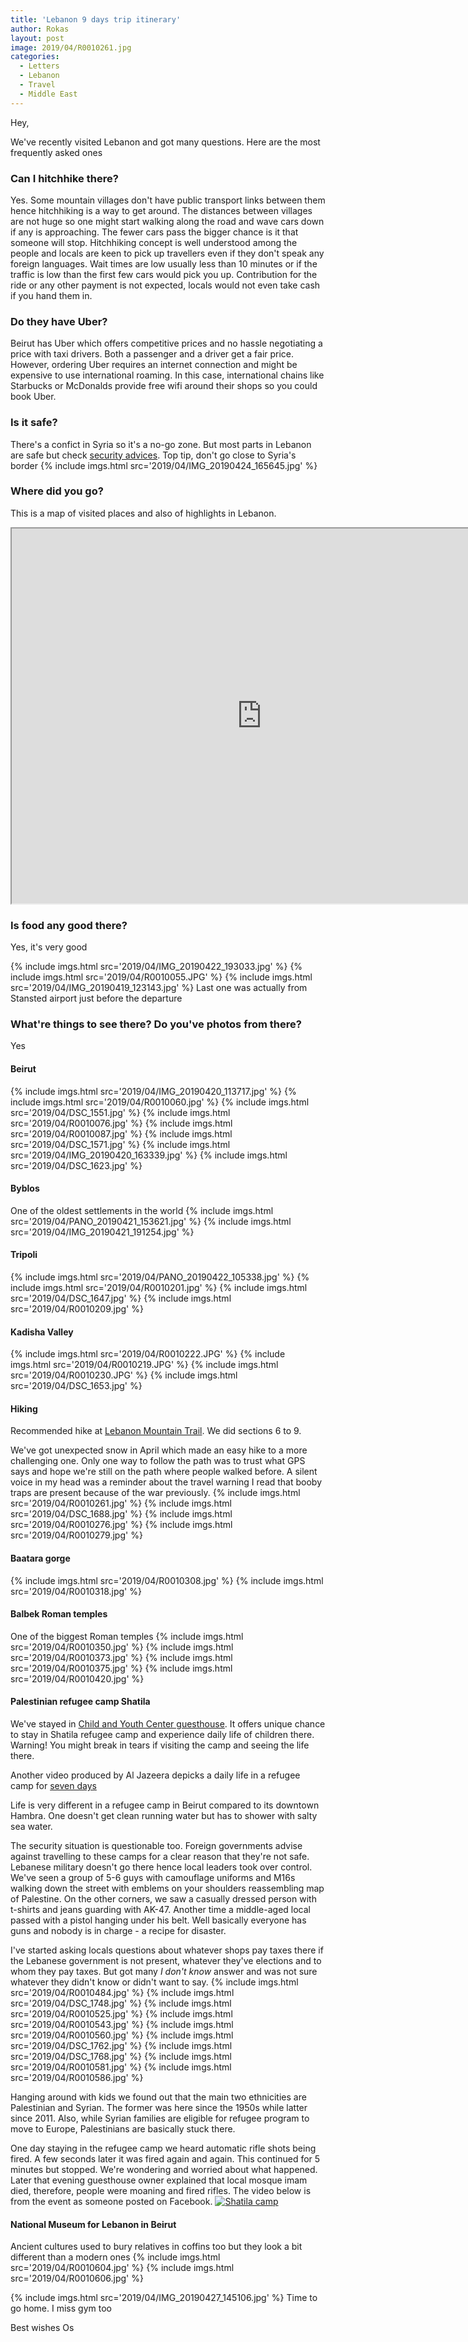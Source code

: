 ```yaml
---
title: 'Lebanon 9 days trip itinerary'
author: Rokas
layout: post
image: 2019/04/R0010261.jpg
categories:
  - Letters
  - Lebanon
  - Travel
  - Middle East
---
```

Hey,

We've recently visited Lebanon and got many questions. Here are the most frequently asked ones

### Can I hitchhike there?
Yes. Some mountain villages don't have public transport links between them hence hitchhiking is a way to get around. The distances between villages are not huge so one might start walking along the road and wave cars down if any is approaching. The fewer cars pass the bigger chance is it that someone will stop.
Hitchhiking concept is well understood among the people and locals are keen to pick up travellers even if they don't speak any foreign languages. Wait times are low usually less than 10 minutes or if the traffic is low than the first few cars would pick you up. 
Contribution for the ride or any other payment is not expected, locals would not even take cash if you hand them in.

### Do they have Uber?
Beirut has Uber which offers competitive prices and no hassle negotiating a price with taxi drivers. Both a passenger and a driver get a fair price.
However, ordering Uber requires an internet connection and might be expensive to use international roaming. In this case, international chains like Starbucks or McDonalds provide free wifi around their shops so you could book Uber.

### Is it safe?
There's a confict in Syria so it's a no-go zone. But most parts in Lebanon are safe but check [security advices](https://www.gov.uk/foreign-travel-advice/lebanon). Top tip, don't go close to Syria's border
{% include imgs.html src='2019/04/IMG_20190424_165645.jpg' %}

### Where did you go?
This is a map of visited places and also of highlights in Lebanon.

<iframe src="https://www.google.com/maps/d/u/0/embed?mid=1KtUz3fYUIZn0N4sajABnPheX-3SwGvEx" width="800" height="600"></iframe>

### Is food any good there?
Yes, it's very good

{% include imgs.html src='2019/04/IMG_20190422_193033.jpg' %}
{% include imgs.html src='2019/04/R0010055.JPG' %}
{% include imgs.html src='2019/04/IMG_20190419_123143.jpg' %}
Last one was actually from Stansted airport just before the departure

### What're things to see there? Do you've photos from there?
Yes

#### Beirut
{% include imgs.html src='2019/04/IMG_20190420_113717.jpg' %}
{% include imgs.html src='2019/04/R0010060.jpg' %}
{% include imgs.html src='2019/04/DSC_1551.jpg' %}
{% include imgs.html src='2019/04/R0010076.jpg' %}
{% include imgs.html src='2019/04/R0010087.jpg' %}
{% include imgs.html src='2019/04/DSC_1571.jpg' %}
{% include imgs.html src='2019/04/IMG_20190420_163339.jpg' %}
{% include imgs.html src='2019/04/DSC_1623.jpg' %}
#### Byblos
One of the oldest settlements in the world
{% include imgs.html src='2019/04/PANO_20190421_153621.jpg' %}
{% include imgs.html src='2019/04/IMG_20190421_191254.jpg' %}
#### Tripoli
{% include imgs.html src='2019/04/PANO_20190422_105338.jpg' %}
{% include imgs.html src='2019/04/R0010201.jpg' %}
{% include imgs.html src='2019/04/DSC_1647.jpg' %}
{% include imgs.html src='2019/04/R0010209.jpg' %}
#### Kadisha Valley
{% include imgs.html src='2019/04/R0010222.JPG' %}
{% include imgs.html src='2019/04/R0010219.JPG' %}
{% include imgs.html src='2019/04/R0010230.JPG' %}
{% include imgs.html src='2019/04/DSC_1653.jpg' %}
#### Hiking
Recommended hike at [Lebanon Mountain Trail](https://www.lebanontrail.org). We did sections 6 to 9.

We've got unexpected snow in April which made an easy hike to a more challenging one. Only one way to follow the path was to trust what GPS says and hope we're still on the path where people walked before. A silent voice in my head was a reminder about the travel warning I read that booby traps are present because of the war previously.
{% include imgs.html src='2019/04/R0010261.jpg' %}
{% include imgs.html src='2019/04/DSC_1688.jpg' %}
{% include imgs.html src='2019/04/R0010276.jpg' %}
{% include imgs.html src='2019/04/R0010279.jpg' %}

#### Baatara gorge
{% include imgs.html src='2019/04/R0010308.jpg' %}
{% include imgs.html src='2019/04/R0010318.jpg' %}

#### Balbek Roman temples
One of the biggest Roman temples
{% include imgs.html src='2019/04/R0010350.jpg' %}
{% include imgs.html src='2019/04/R0010373.jpg' %}
{% include imgs.html src='2019/04/R0010375.jpg' %}
{% include imgs.html src='2019/04/R0010420.jpg' %}

#### Palestinian refugee camp Shatila
We've stayed in [Child and Youth Center guesthouse](https://cycshatila.org/). It offers unique chance to stay in Shatila refugee camp and experience daily life of children there. Warning! You might break in tears if visiting the camp and seeing the life there.

Another video produced by Al Jazeera depicks a daily life in a refugee camp for [seven days](https://www.youtube.com/watch?v=xasqlS0v4SM)

Life is very different in a refugee camp in Beirut compared to its downtown Hambra. One doesn't get clean running water but has to shower with salty sea water.

The security situation is questionable too. Foreign governments advise against travelling to these camps for a clear reason that they're not safe. Lebanese military doesn't go there hence local leaders took over control. We've seen a group of 5-6 guys with camouflage uniforms and M16s walking down the street with emblems on your shoulders reassembling map of Palestine. On the other corners, we saw a casually dressed person with t-shirts and jeans guarding with AK-47. Another time a middle-aged local passed with a pistol hanging under his belt. Well basically everyone has guns and nobody is in charge - a recipe for disaster.

I've started asking locals questions about whatever shops pay taxes there if the Lebanese government is not present, whatever they've elections and to whom they pay taxes. But got many _I don't know_ answer and was not sure whatever they didn't know or didn't want to say. 
{% include imgs.html src='2019/04/R0010484.jpg' %}
{% include imgs.html src='2019/04/DSC_1748.jpg' %}
{% include imgs.html src='2019/04/R0010525.jpg' %}
{% include imgs.html src='2019/04/R0010543.jpg' %}
{% include imgs.html src='2019/04/R0010560.jpg' %}
{% include imgs.html src='2019/04/DSC_1762.jpg' %}
{% include imgs.html src='2019/04/DSC_1768.jpg' %}
{% include imgs.html src='2019/04/R0010581.jpg' %}
{% include imgs.html src='2019/04/R0010586.jpg' %}

Hanging around with kids we found out that the main two ethnicities are Palestinian and Syrian. The former was here since the 1950s while latter since 2011. Also, while Syrian families are eligible for refugee program to move to Europe, Palestinians are basically stuck there.

One day staying in the refugee camp we heard automatic rifle shots being fired. A few seconds later it was fired again and again. This continued for 5 minutes but stopped. We're wondering and worried about what happened. Later that evening guesthouse owner explained that local mosque imam died, therefore, people were moaning and fired rifles. The video below is from the event as someone posted on Facebook.
[![Shatila camp](https://d1ra7kav7kguzj.cloudfront.net/2019/04/shatila.gif)](https://www.facebook.com/136440373703475/videos/295574711342419/)

#### National Museum for Lebanon in Beirut
Ancient cultures used to bury relatives in coffins too but they look a bit different than a modern ones
{% include imgs.html src='2019/04/R0010604.jpg' %}
{% include imgs.html src='2019/04/R0010606.jpg' %}

{% include imgs.html src='2019/04/IMG_20190427_145106.jpg' %}
Time to go home. I miss gym too

Best wishes
Os


